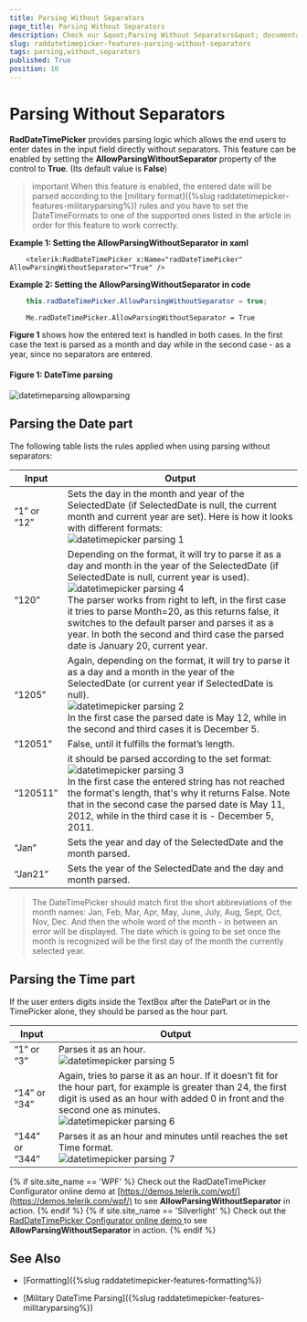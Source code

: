```yaml
---
title: Parsing Without Separators
page_title: Parsing Without Separators
description: Check our &quot;Parsing Without Separators&quot; documentation article for the RadDateTimePicker {{ site.framework_name }} control.
slug: raddatetimepicker-features-parsing-without-separators
tags: parsing,without,separators
published: True
position: 10
---
```


# Parsing Without Separators

__RadDateTimePicker__ provides parsing logic which allows the end users to enter dates in the input field directly without separators. This feature can be enabled by setting the __AllowParsingWithoutSeparator__ property of the control to __True__. (Its default value is __False__)

>important When this feature is enabled, the entered date will be parsed according to the [military format]({%slug raddatetimepicker-features-militaryparsing%}) rules and you have to set the DateTimeFormats to one of the supported ones listed in the article in order for this feature to work correctly. 

__Example 1: Setting the AllowParsingWithoutSeparator in xaml__

```XAML
	<telerik:RadDateTimePicker x:Name="radDateTimePicker" AllowParsingWithoutSeparator="True" />
```

__Example 2: Setting the AllowParsingWithoutSeparator in code__

```C#
	this.radDateTimePicker.AllowParsingWithoutSeparator = true;
```
```VB.NET
	Me.radDateTimePicker.AllowParsingWithoutSeparator = True
```

__Figure 1__ shows how the entered text is handled in both cases. In the first case the text is parsed as a month and day while in the second case - as a year, since no separators are entered.

#### __Figure 1: DateTime parsing__
![datetimeparsing allowparsing](images/datetimeparsing_allowparsing.png)

## Parsing the Date part

The following table lists the rules applied when using parsing without separators:

Input	|	Output
---	|	---
“1” or “12”	|	Sets the day in the month and year of the SelectedDate (if SelectedDate is null, the current month and current year are set). Here is how it looks with different formats:<br/>![datetimepicker parsing 1](images/datetimepicker_parsing1.png)
“120”	|	Depending on the format, it will try to parse it as a day and month in the year of the SelectedDate (if SelectedDate is null, current year is used).<br/>![datetimepicker parsing 4](images/datetimepicker_parsing4.png)<br/>The parser works from right to left, in the first case it tries to parse Month=20, as this returns false, it switches to the default parser and parses it as a year. In both the second and third case the parsed date is January 20, current year.
“1205”	|	Again, depending on the format, it will try to parse it as a day and a month in the year of the SelectedDate (or current year if SelectedDate is null).<br/>![datetimepicker parsing 2](images/datetimepicker_parsing2.png)<br/>In the first case the parsed date is May 12, while in the second and third cases it is December 5.
“12051”	|	False, until it fulfills the format’s length.
“120511”	|	it should be parsed according to the set format:<br/>![datetimepicker parsing 3](images/datetimepicker_parsing3.png)<br/>In the first case the entered string has not reached the format's length, that's why it returns False. Note that in the second case the parsed date is May 11, 2012, while in the third case it is - December 5, 2011.
“Jan”	|	Sets the year and day of the SelectedDate and the month parsed.
“Jan21”	|	Sets the year of the SelectedDate and the day and month parsed.

>The DateTimePicker should match first the short abbreviations of the month names: 
Jan, Feb, Mar, Apr, May, June, July, Aug, Sept, Oct, Nov, Dec.
And then the whole word of the month - in between an error will be displayed. The date which is going to be set once the month is recognized will be the first day of the month the currently selected year.

## Parsing the Time part

If the user enters digits inside the TextBox after the DatePart or in the TimePicker alone, they should be parsed as the hour part.

Input	|	Output
---	|	---
“1” or “3”	|	Parses it as an hour.<br/>![datetimepicker parsing 5](images/datetimepicker_parsing5.png)
“14” or “34”	|	Again, tries to parse it as an hour. If it doesn’t fit for the hour part, for example is greater than 24, the first digit is used as an hour with added 0 in front and the second one as minutes.<br/>![datetimepicker parsing 6](images/datetimepicker_parsing6.png)
“144” or “344”	|	Parses it as an hour and minutes until reaches the set Time format.<br/>![datetimepicker parsing 7](images/datetimepicker_parsing7.png)
			  
{% if site.site_name == 'WPF' %}
Check out the RadDateTimePicker Configurator online demo at [https://demos.telerik.com/wpf/](https://demos.telerik.com/wpf/) to see __AllowParsingWithoutSeparator__ in action.
{% endif %}
{% if site.site_name == 'Silverlight' %}
Check out the [RadDateTimePicker Configurator online demo ](https://demos.telerik.com/silverlight/#DateTimePicker/Configurator) to see __AllowParsingWithoutSeparator__ in action.
{% endif %}

## See Also

 * [Formatting]({%slug raddatetimepicker-features-formatting%})

 * [Military DateTime Parsing]({%slug raddatetimepicker-features-militaryparsing%})